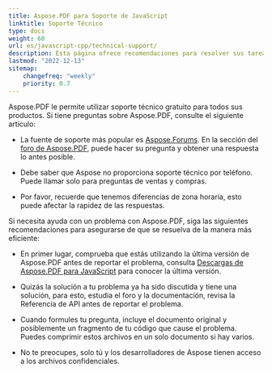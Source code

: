 ```yaml
---
title: Aspose.PDF para Soporte de JavaScript
linktitle: Soporte Técnico
type: docs
weight: 60
url: es/javascript-cpp/technical-support/
description: Esta página ofrece recomendaciones para resolver sus tareas de manera rápida y de calidad usando Aspose.PDF para JavaScript.
lastmod: "2022-12-13"
sitemap:
    changefreq: "weekly"
    priority: 0.7
---
```


Aspose.PDF le permite utilizar soporte técnico gratuito para todos sus productos. Si tiene preguntas sobre Aspose.PDF, consulte el siguiente artículo:

- La fuente de soporte más popular es [Aspose.Forums](https://forum.aspose.com/). En la sección del [foro de Aspose.PDF](https://forum.aspose.com/c/pdf/10), puede hacer su pregunta y obtener una respuesta lo antes posible.

- Debe saber que Aspose no proporciona soporte técnico por teléfono. Puede llamar solo para preguntas de ventas y compras.

- Por favor, recuerde que tenemos diferencias de zona horaria, esto puede afectar la rapidez de las respuestas.

Si necesita ayuda con un problema con Aspose.PDF, siga las siguientes recomendaciones para asegurarse de que se resuelva de la manera más eficiente:

- En primer lugar, comprueba que estás utilizando la última versión de Aspose.PDF antes de reportar el problema, consulta [Descargas de Aspose.PDF para JavaScript](https://releases.aspose.com/pdf/javascriptcpp/) para conocer la última versión.

- Quizás la solución a tu problema ya ha sido discutida y tiene una solución, para esto, estudia el foro y la documentación, revisa la Referencia de API antes de reportar el problema.

- Cuando formules tu pregunta, incluye el documento original y posiblemente un fragmento de tu código que cause el problema. Puedes comprimir estos archivos en un solo documento si hay varios.

- No te preocupes, solo tú y los desarrolladores de Aspose tienen acceso a los archivos confidenciales.